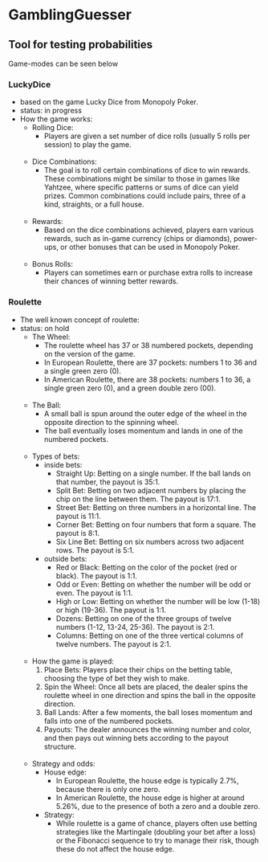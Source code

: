 # GamblingGuesser
## Tool for testing probabilities
Game-modes can be seen below

### LuckyDice
- based on the game Lucky Dice from Monopoly Poker.
- status: in progress
- How the game works:
  - Rolling Dice: 
    - Players are given a set number of dice rolls (usually 5 rolls per session) to play the game.
  <br/><br/>
  - Dice Combinations:
    - The goal is to roll certain combinations of dice to win rewards. These combinations might be similar to those in games like Yahtzee, where specific patterns or sums of dice can yield prizes. Common combinations could include pairs, three of a kind, straights, or a full house.
  <br/><br/>
  - Rewards: 
    - Based on the dice combinations achieved, players earn various rewards, such as in-game currency (chips or diamonds), power-ups, or other bonuses that can be used in Monopoly Poker.
  <br/><br/>
  - Bonus Rolls: 
    - Players can sometimes earn or purchase extra rolls to increase their chances of winning better rewards.

### Roulette
- The well known concept of roulette:
- status: on hold
  - The Wheel:
    - The roulette wheel has 37 or 38 numbered pockets, depending on the version of the game.
    - In European Roulette, there are 37 pockets: numbers 1 to 36 and a single green zero (0).
    - In American Roulette, there are 38 pockets: numbers 1 to 36, a single green zero (0), and a green double zero (00). 
    <br/><br/>
  - The Ball:
    - A small ball is spun around the outer edge of the wheel in the opposite direction to the spinning wheel. 
    - The ball eventually loses momentum and lands in one of the numbered pockets. 
    <br/><br/>
  - Types of bets:
    - inside bets:
      - Straight Up: Betting on a single number. If the ball lands on that number, the payout is 35:1.
      - Split Bet: Betting on two adjacent numbers by placing the chip on the line between them. The payout is 17:1.
      - Street Bet: Betting on three numbers in a horizontal line. The payout is 11:1.
      - Corner Bet: Betting on four numbers that form a square. The payout is 8:1.
      - Six Line Bet: Betting on six numbers across two adjacent rows. The payout is 5:1.
    - outside bets:
      - Red or Black: Betting on the color of the pocket (red or black). The payout is 1:1.
      - Odd or Even: Betting on whether the number will be odd or even. The payout is 1:1.
      - High or Low: Betting on whether the number will be low (1-18) or high (19-36). The payout is 1:1.
      - Dozens: Betting on one of the three groups of twelve numbers (1-12, 13-24, 25-36). The payout is 2:1.
      - Columns: Betting on one of the three vertical columns of twelve numbers. The payout is 2:1. 
      <br/><br/>
  - How the game is played:
    1. Place Bets: Players place their chips on the betting table, choosing the type of bet they wish to make.
    2. Spin the Wheel: Once all bets are placed, the dealer spins the roulette wheel in one direction and spins the ball in the opposite direction.
    3. Ball Lands: After a few moments, the ball loses momentum and falls into one of the numbered pockets.
    4. Payouts: The dealer announces the winning number and color, and then pays out winning bets according to the payout structure. 
    <br/><br/>
  - Strategy and odds:
    - House edge:
      - In European Roulette, the house edge is typically 2.7%, because there is only one zero.
      - In American Roulette, the house edge is higher at around 5.26%, due to the presence of both a zero and a double zero.
    - Strategy:
      - While roulette is a game of chance, players often use betting strategies like the Martingale (doubling your bet after a loss) or the Fibonacci sequence to try to manage their risk, though these do not affect the house edge.